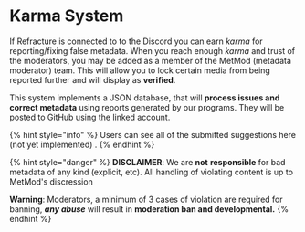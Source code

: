 # Karma System

If Refracture is connected to to the Discord you can earn _karma_ for reporting/fixing false metadata. When you reach enough _karma_ and trust of the moderators, you may be added as a member of the MetMod \(metadata moderator\) team. This will allow you to lock certain media from being reported further and will display as **verified**.

This system implements a JSON database, that will **process issues and correct metadata** using reports generated by our programs. They will be posted to GitHub using the linked account.  

{% hint style="info" %}
Users can see all of the submitted suggestions here \(not yet implemented\) .
{% endhint %}

{% hint style="danger" %}
**DISCLAIMER**: We are **not** **responsible** for bad metadata of any kind \(explicit, etc\). All handling of violating content is up to MetMod's discression

**Warning**: Moderators, a minimum of 3 cases of violation are required for banning, _**any abuse**_ will result in **moderation ban and developmental.**
{% endhint %}

